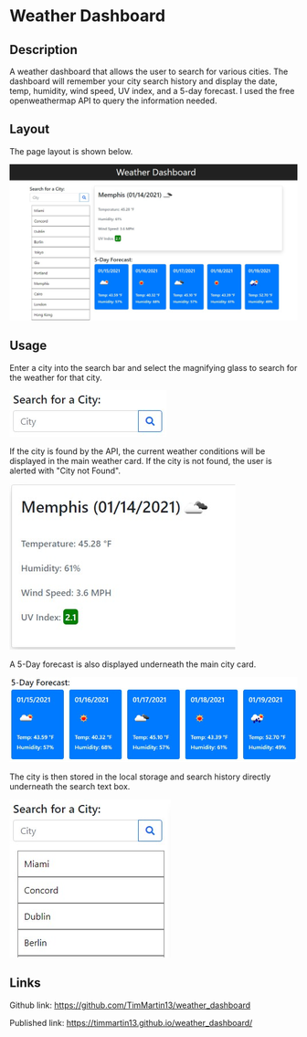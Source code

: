 # Weather Dashboard

## Description

A weather dashboard that allows the user to search for various cities.  The dashboard will remember your city search history and display the date, temp, humidity, wind speed, UV index, and a 5-day forecast.  I used the free openweathermap API to query the information needed.


## Layout

The page layout is shown below.

![layout example](./assets/images/layout.jpg)


## Usage

Enter a city into the search bar and select the magnifying glass to search for the weather for that city.

![searchBox example](./assets/images/SearchBox.jpg)


If the city is found by the API, the current weather conditions will be displayed in the main weather card. If the city is not found, the user is alerted with "City not Found".

![city example](./assets/images/currentCity.jpg)


A 5-Day forecast is also displayed underneath the main city card.

![forecast example](./assets/images/fiveDayForecast.jpg)


The city is then stored in the local storage and search history directly underneath the search text box.

![history example](./assets/images/SearchHistory.jpg)


## Links

Github link: https://github.com/TimMartin13/weather_dashboard

Published link: https://timmartin13.github.io/weather_dashboard/







